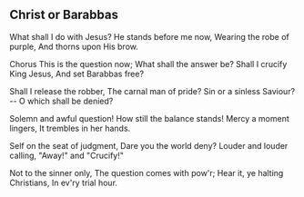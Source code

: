 ## Christ or Barabbas

What shall I do with Jesus?
He stands before me now,
Wearing the robe of purple,
And thorns upon His brow.

Chorus
This is the question now;
What shall the answer be?
Shall I crucify King Jesus,
And set Barabbas free?

Shall I release the robber,
The carnal man of pride?
Sin or a sinless Saviour?--
O which shall be denied?

Solemn and awful question! 
How still the balance stands!
Mercy a moment lingers,
It trembles in her hands.

Self on the seat of judgment,
Dare you the world deny?
Louder and louder calling,
"Away!" and "Crucify!"

Not to the sinner only,
The question comes with pow'r;
Hear it, ye halting Christians,
In ev'ry trial hour.